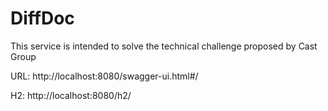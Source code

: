 # DiffDoc
This service is intended to solve the technical challenge proposed by Cast Group

URL: http://localhost:8080/swagger-ui.html#/

H2: http://localhost:8080/h2/
